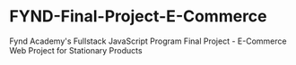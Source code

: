 # FYND-Final-Project-E-Commerce
Fynd Academy's Fullstack JavaScript Program Final Project - E-Commerce Web Project for Stationary Products
